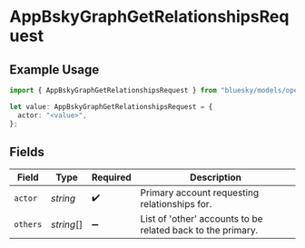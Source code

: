 # AppBskyGraphGetRelationshipsRequest

## Example Usage

```typescript
import { AppBskyGraphGetRelationshipsRequest } from "bluesky/models/operations";

let value: AppBskyGraphGetRelationshipsRequest = {
  actor: "<value>",
};
```

## Fields

| Field                                                       | Type                                                        | Required                                                    | Description                                                 |
| ----------------------------------------------------------- | ----------------------------------------------------------- | ----------------------------------------------------------- | ----------------------------------------------------------- |
| `actor`                                                     | *string*                                                    | :heavy_check_mark:                                          | Primary account requesting relationships for.               |
| `others`                                                    | *string*[]                                                  | :heavy_minus_sign:                                          | List of 'other' accounts to be related back to the primary. |
